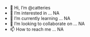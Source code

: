- 👋 Hi, I’m @catteries
- 👀 I’m interested in ... NA
- 🌱 I’m currently learning ... NA
- 💞️ I’m looking to collaborate on ... NA
- 📫 How to reach me ... NA

